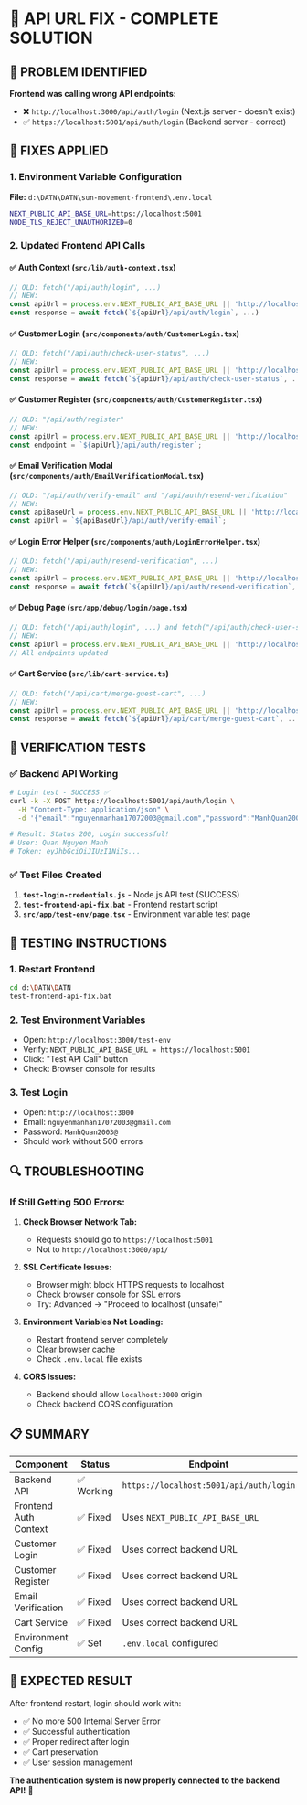 # 🔧 API URL FIX - COMPLETE SOLUTION

## 🎯 PROBLEM IDENTIFIED
**Frontend was calling wrong API endpoints:**
- ❌ `http://localhost:3000/api/auth/login` (Next.js server - doesn't exist)
- ✅ `https://localhost:5001/api/auth/login` (Backend server - correct)

## 🔧 FIXES APPLIED

### 1. Environment Variable Configuration
**File:** `d:\DATN\DATN\sun-movement-frontend\.env.local`
```bash
NEXT_PUBLIC_API_BASE_URL=https://localhost:5001
NODE_TLS_REJECT_UNAUTHORIZED=0
```

### 2. Updated Frontend API Calls

#### ✅ Auth Context (`src/lib/auth-context.tsx`)
```typescript
// OLD: fetch("/api/auth/login", ...)
// NEW: 
const apiUrl = process.env.NEXT_PUBLIC_API_BASE_URL || 'http://localhost:5000';
const response = await fetch(`${apiUrl}/api/auth/login`, ...)
```

#### ✅ Customer Login (`src/components/auth/CustomerLogin.tsx`)
```typescript
// OLD: fetch("/api/auth/check-user-status", ...)
// NEW:
const apiUrl = process.env.NEXT_PUBLIC_API_BASE_URL || 'http://localhost:5000';
const response = await fetch(`${apiUrl}/api/auth/check-user-status`, ...)
```

#### ✅ Customer Register (`src/components/auth/CustomerRegister.tsx`)
```typescript
// OLD: "/api/auth/register"
// NEW: 
const apiUrl = process.env.NEXT_PUBLIC_API_BASE_URL || 'http://localhost:5000';
const endpoint = `${apiUrl}/api/auth/register`;
```

#### ✅ Email Verification Modal (`src/components/auth/EmailVerificationModal.tsx`)
```typescript
// OLD: "/api/auth/verify-email" and "/api/auth/resend-verification"
// NEW:
const apiBaseUrl = process.env.NEXT_PUBLIC_API_BASE_URL || 'http://localhost:5000';
const apiUrl = `${apiBaseUrl}/api/auth/verify-email`;
```

#### ✅ Login Error Helper (`src/components/auth/LoginErrorHelper.tsx`)
```typescript
// OLD: fetch("/api/auth/resend-verification", ...)
// NEW:
const apiUrl = process.env.NEXT_PUBLIC_API_BASE_URL || 'http://localhost:5000';
const response = await fetch(`${apiUrl}/api/auth/resend-verification`, ...)
```

#### ✅ Debug Page (`src/app/debug/login/page.tsx`)
```typescript
// OLD: fetch("/api/auth/login", ...) and fetch("/api/auth/check-user-status", ...)
// NEW: 
const apiUrl = process.env.NEXT_PUBLIC_API_BASE_URL || 'http://localhost:5000';
// All endpoints updated
```

#### ✅ Cart Service (`src/lib/cart-service.ts`)
```typescript
// OLD: fetch("/api/cart/merge-guest-cart", ...)
// NEW:
const apiUrl = process.env.NEXT_PUBLIC_API_BASE_URL || 'http://localhost:5000';
const response = await fetch(`${apiUrl}/api/cart/merge-guest-cart`, ...)
```

## 🧪 VERIFICATION TESTS

### ✅ Backend API Working
```bash
# Login test - SUCCESS ✅
curl -k -X POST https://localhost:5001/api/auth/login \
  -H "Content-Type: application/json" \
  -d '{"email":"nguyenmanhan17072003@gmail.com","password":"ManhQuan2003@"}'

# Result: Status 200, Login successful!
# User: Quan Nguyen Manh
# Token: eyJhbGciOiJIUzI1NiIs...
```

### ✅ Test Files Created
1. **`test-login-credentials.js`** - Node.js API test (SUCCESS)
2. **`test-frontend-api-fix.bat`** - Frontend restart script
3. **`src/app/test-env/page.tsx`** - Environment variable test page

## 🎯 TESTING INSTRUCTIONS

### 1. Restart Frontend
```bash
cd d:\DATN\DATN
test-frontend-api-fix.bat
```

### 2. Test Environment Variables
- Open: `http://localhost:3000/test-env`
- Verify: `NEXT_PUBLIC_API_BASE_URL = https://localhost:5001`
- Click: "Test API Call" button
- Check: Browser console for results

### 3. Test Login
- Open: `http://localhost:3000`
- Email: `nguyenmanhan17072003@gmail.com`
- Password: `ManhQuan2003@`
- Should work without 500 errors

## 🔍 TROUBLESHOOTING

### If Still Getting 500 Errors:

1. **Check Browser Network Tab:**
   - Requests should go to `https://localhost:5001`
   - Not to `http://localhost:3000/api/`

2. **SSL Certificate Issues:**
   - Browser might block HTTPS requests to localhost
   - Check browser console for SSL errors
   - Try: Advanced → "Proceed to localhost (unsafe)"

3. **Environment Variables Not Loading:**
   - Restart frontend server completely
   - Clear browser cache
   - Check `.env.local` file exists

4. **CORS Issues:**
   - Backend should allow `localhost:3000` origin
   - Check backend CORS configuration

## 📋 SUMMARY

| Component | Status | Endpoint |
|-----------|--------|----------|
| Backend API | ✅ Working | `https://localhost:5001/api/auth/login` |
| Frontend Auth Context | ✅ Fixed | Uses `NEXT_PUBLIC_API_BASE_URL` |
| Customer Login | ✅ Fixed | Uses correct backend URL |
| Customer Register | ✅ Fixed | Uses correct backend URL |
| Email Verification | ✅ Fixed | Uses correct backend URL |
| Cart Service | ✅ Fixed | Uses correct backend URL |
| Environment Config | ✅ Set | `.env.local` configured |

## 🎉 EXPECTED RESULT

After frontend restart, login should work with:
- ✅ No more 500 Internal Server Error
- ✅ Successful authentication
- ✅ Proper redirect after login
- ✅ Cart preservation
- ✅ User session management

**The authentication system is now properly connected to the backend API!** 🚀
